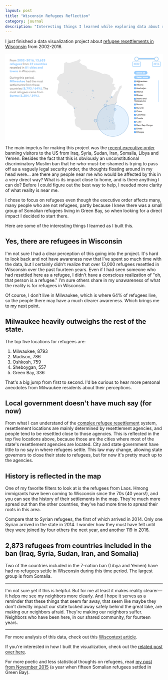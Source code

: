 ```yaml
---
layout: post
title: "Wisconsin Refugees Reflection"
category: journal
description: "Interesting things I learned while exploring data about refugee resettlements in Wisconsin"
---
```


I just finished a data visualization project about [refugee resettlements in Wisconsin](http://kevinmcgillivray.net/wisconsin-refugees) from 2002-2016.

[![Wisconsin refugees screenshot](/img/wisconsin-refugees-preview.png)](http://kevinmcgillivray.net/wisconsin-refugees)

The main impetus for making this project was the [recent executive order](http://www.npr.org/2017/01/31/512439121/trumps-executive-order-on-immigration-annotated) banning visitors to the US from Iraq, Syria, Sudan, Iran, Somalia, Libya and Yemen. Besides the fact that this is obviously an unconstitutional discriminatory Muslim ban that he-who-must-be-shamed is trying to pass off as a vaguely legal security order, the thoughts floating around in my head were... are there any people near me who would be affected by this in a very direct way? What is its impact close to home, and is there anything I can do? Before I could figure out the best way to help, I needed more clarity of what reality is near me.

I chose to focus on refugees even though the executive order affects many, many people who are not refugees, partly because I knew there was a small group of Somalian refugees living in Green Bay, so when looking for a direct impact I decided to start there.

Here are some of the interesting things I learned as I built this.

## Yes, there are refugees in Wisconsin

I'm not sure I had a clear perception of this going into the project. It's hard to look back and not have awareness now that I've spent so much time with the data, but I certainly didn't realize that over 13,000 refugees resettled in Wisconsin over the past fourteen years. Even if I had seen someone who had resettled here as a refugee, I didn't have a conscious realization of "oh, that person is a refugee." I'm sure others share in my unawareness of what the reality is for refugees in Wisconsin.

Of course, I don't live in Milwaukee, which is where 64% of refugees live, so the people there may have a much clearer awareness. Which brings me to my next point.

## Milwaukee heavily outweighs the rest of the state.

The top five locations for refugees are:

1. Milwaukee, 8793
2. Madison, 786
3. Oshkosh, 759
4. Sheboygan, 557
5. Green Bay, 336

That's a big jump from first to second. I'd be curious to hear more personal anecdotes from Milwaukee residents about their perceptions.

## Local government doesn't have much say (for now)

From what I can understand of the [complex refugee resettlement](https://obamawhitehouse.archives.gov/blog/2015/11/20/infographic-screening-process-refugee-entry-united-states) system, resettlement locations are mainly determined by resettlement agencies, and people tend to be resettled close to those agencies. This is reflected in the top five locations above, because those are the cities where most of the state's resettlement agencies are located. City and state government have little to no say in where refugees settle. This law may change, allowing state governors to close their state to refugees, but for now it's pretty much up to the agencies.

## History is reflected in the map

One of my favorite filters to look at is the refugees from Laos. Hmong immigrants have been coming to Wisconsin since the 70s (40 years!), and you can see the history of their settlements in the map. They're much more spread out than the other countries, they've had more time to spread their roots in this area.

Compare that to Syrian refugees, the first of which arrived in 2014. Only one Syrian arrived in the state in 2014. I wonder how they must have felt until they were joined by four others the next year, and another 119 in 2016.

## 2,873 refugees from countries included in the ban (Iraq, Syria, Sudan, Iran, and Somalia)

Two of the countries included in the 7-nation ban (Libya and Yemen) have had no refugees settle in Wisconsin during this time period. The largest group is from Somalia.

---

I'm not sure yet if this is helpful. But for me at least it makes reality clearer—it helps me see my neighbors more clearly. And I hope it serves as a reminder that these things that seem far away, that seem like maybe they don't directly impact our state tucked away safely behind the great lake, are making our neighbors afraid. They're making our neighbors suffer. Neighbors who have been here, in our shared community, for fourteen years.

---

For more analysis of this data, check out this [Wiscontext article](http://www.wiscontext.org/refugee-resettlement-wisconsin-numbers).

If you're interested in how I built the visualization, check out the [related post over here](/wisconsin-refugees-development-notes).

For more poetic and less statistical thoughts on refugees, read [my post from November 2015](/sanctuary) (a year when fifteen Somalian refugees settled in Green Bay).
